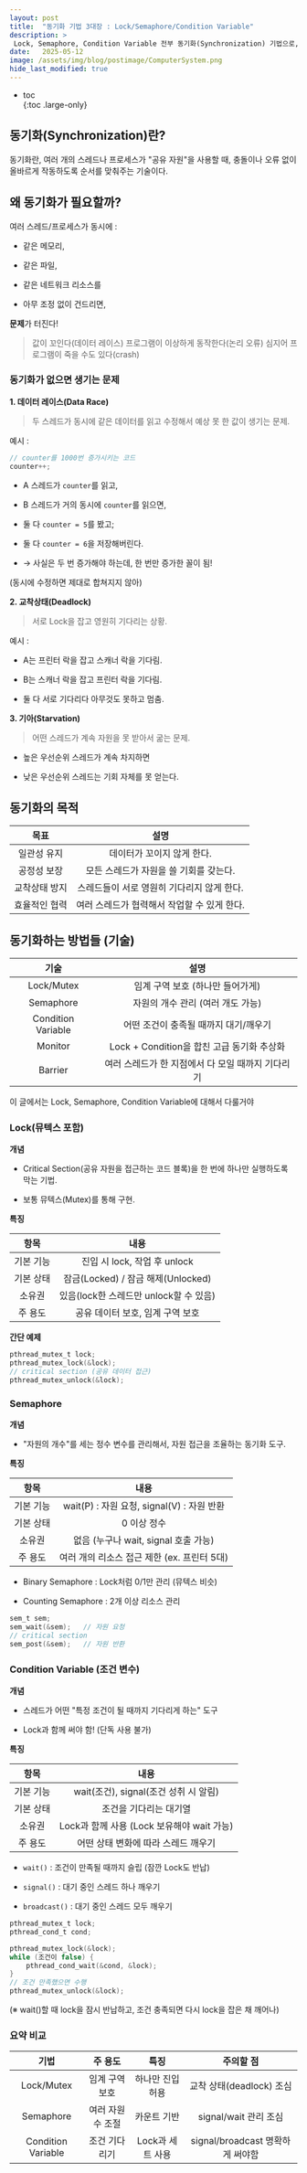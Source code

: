 ```yaml
---
layout: post
title:  "동기화 기법 3대장 : Lock/Semaphore/Condition Variable"
description: >
 Lock, Semaphore, Condition Variable 전부 동기화(Synchronization) 기법으로, 여러 스레드/프로세스가 공유 자원을 엉키지 않게 사용하게 만드는 기술이다.
date:   2025-05-12
image: /assets/img/blog/postimage/ComputerSystem.png
hide_last_modified: true
---
```


* toc  
{:toc .large-only}

## 동기화(Synchronization)란?

동기화란, 여러 개의 스레드나 프로세스가 "공유 자원"을 사용할 때, 충돌이나 오류 없이 올바르게 작동하도록 순서를 맞춰주는 기술이다.

## 왜 동기화가 필요할까?

여러 스레드/프로세스가 동시에 :

- 같은 메모리,

- 같은 파일,

- 같은 네트워크 리소스를

- 아무 조정 없이 건드리면,

**문제**가 터진다!

> 값이 꼬인다(데이터 레이스)
> 프로그램이 이상하게 동작한다(논리 오류)
> 심지어 프로그램이 죽을 수도 있다(crash)

### 동기화가 없으면 생기는 문제

**1. 데이터 레이스(Data Race)**

> 두 스레드가 동시에 같은 데이터를 읽고 수정해서 예상 못 한 값이 생기는 문제.

예시 :
~~~c
// counter를 1000번 증가시키는 코드
counter++;
~~~

- A 스레드가 `counter`를 읽고,

- B 스레드가 거의 동시에 `counter`를 읽으면,

- 둘 다 `counter = 5`를 봤고;

- 둘 다 `counter = 6`을 저장해버린다.

- → 사실은 두 번 증가해야 하는데, 한 번만 증가한 꼴이 됨!

(동시에 수정하면 제대로 합쳐지지 않아)

**2. 교착상태(Deadlock)**

> 서로 Lock을 잡고 영원히 기다리는 상황.

예시 : 

- A는 프린터 락을 잡고 스캐너 락을 기다림.

- B는 스캐너 락을 잡고 프린터 락을 기다림.

- 둘 다 서로 기다리다 아무것도 못하고 멈춤.

**3. 기아(Starvation)**

> 어떤 스레드가 계속 자원을 못 받아서 굶는 문제.

- 높은 우선순위 스레드가 계속 차지하면

- 낮은 우선순위 스레드는 기회 자체를 못 얻는다.

## 동기화의 목적

| 목표 | 설명 |
|:---:|:---:|
| 일관성 유지 | 데이터가 꼬이지 않게 한다. |
| 공정성 보장 | 모든 스레드가 자원을 쓸 기회를 갖는다. |
| 교착상태 방지 | 스레드들이 서로 영원히 기다리지 않게 한다. |
| 효율적인 협력 | 여러 스레드가 협력해서 작업할 수 있게 한다. |

## 동기화하는 방법들 (기술)

| 기술 | 설명 |
|:---:|:---:|
| Lock/Mutex | 임계 구역 보호 (하나만 들어가게) |
| Semaphore | 자원의 개수 관리 (여러 개도 가능) |
| Condition Variable | 어떤 조건이 충족될 때까지 대기/깨우기 |
| Monitor | Lock + Condition을 합친 고급 동기화 추상화 |
| Barrier | 여러 스레드가 한 지점에서 다 모일 때까지 기다리기 |

이 글에서는 Lock, Semaphore, Condition Variable에 대해서 다룰거야

### Lock(뮤텍스 포함)

**개념**

- Critical Section(공유 자원을 접근하는 코드 블록)을 한 번에 하나만 실행하도록 막는 기법.

- 보통 뮤텍스(Mutex)를 통해 구현.

**특징**

| 항목 | 내용 |
|:---:|:---:|
| 기본 기능 | 진입 시 lock, 작업 후 unlock |
| 기본 상태 | 잠금(Locked) / 잠금 해제(Unlocked) |
| 소유권 | 있음(lock한 스레드만 unlock할 수 있음) |
| 주 용도 | 공유 데이터 보호, 임계 구역 보호 |

**간단 예제**

~~~c
pthread_mutex_t lock;
pthread_mutex_lock(&lock);
// critical section (공유 데이터 접근)
pthread_mutex_unlock(&lock);
~~~

### Semaphore

**개념**

- "자원의 개수"를 세는 정수 변수를 관리해서, 자원 접근을 조율하는 동기화 도구.

**특징**

| 항목 | 내용 |
|:---:|:---:|
| 기본 기능 | wait(P) : 자원 요청, signal(V) : 자원 반환 |
| 기본 상태 | 0 이상 정수 |
| 소유권 | 없음 (누구나 wait, signal 호출 가능) |
| 주 용도 | 여러 개의 리소스 접근 제한 (ex. 프린터 5대) |

- Binary Semaphore : Lock처럼 0/1만 관리 (뮤텍스 비슷)

- Counting Semaphore : 2개 이상 리소스 관리

~~~c
sem_t sem;
sem_wait(&sem);   // 자원 요청
// critical section
sem_post(&sem);   // 자원 반환
~~~

### Condition Variable (조건 변수)

**개념**

- 스레드가 어떤 "특정 조건이 될 때까지 기다리게 하는" 도구

- Lock과 함께 써야 함! (단독 사용 불가)

**특징**

| 항목 | 내용 |
|:---:|:---:|
| 기본 기능 | wait(조건), signal(조건 성취 시 알림) |
| 기본 상태 | 조건을 기다리는 대기열 |
| 소유권 | Lock과 함께 사용 (Lock 보유해야 wait 가능) |
| 주 용도 | 어떤 상태 변화에 따라 스레드 깨우기 |

- `wait()` : 조건이 만족될 때까지 슬립 (잠깐 Lock도 반납)

- `signal()` : 대기 중인 스레드 하나 깨우기

- `broadcast()` : 대기 중인 스레드 모두 깨우기

~~~c
pthread_mutex_t lock;
pthread_cond_t cond;

pthread_mutex_lock(&lock);
while (조건이 false) {
    pthread_cond_wait(&cond, &lock);
}
// 조건 만족했으면 수행
pthread_mutex_unlock(&lock);
~~~
(※ wait()할 때 lock을 잠시 반납하고, 조건 충족되면 다시 lock을 잡은 채 깨어나)

### 요약 비교

| 기법 | 주 용도 | 특징 | 주의할 점 |
|:---:|:---:|:---:|:---:|
| Lock/Mutex | 임계 구역 보호 | 하나만 진입 허용 | 교착 상태(deadlock) 조심 |
| Semaphore | 여러 자원 수 조절 | 카운트 기반 | signal/wait 관리 조심 |
| Condition Variable | 조건 기다리기 | Lock과 세트 사용 | signal/broadcast 명확하게 써야함 |
